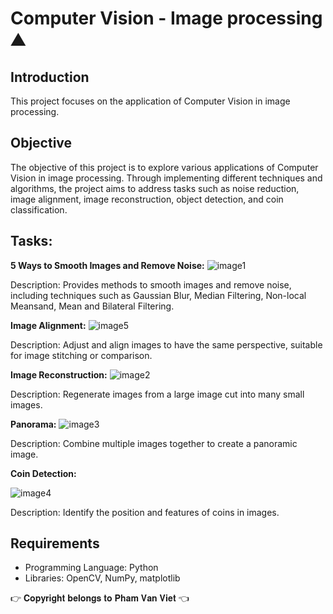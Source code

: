 # Computer Vision - Image processing ⛰

## Introduction
This project focuses on the application of Computer Vision in image processing.

## Objective
The objective of this project is to explore various applications of Computer Vision in image processing. Through implementing different techniques and algorithms, the project aims to address tasks such as noise reduction, image alignment, image reconstruction, object detection, and coin classification.

## Tasks:
**5 Ways to Smooth Images and Remove Noise:**
![image1](https://github.com/Vietpr/Computer_Vision-Image_processing/assets/113697984/27292b23-0f6e-4539-9aa3-030f6be4f1ae)

Description: Provides methods to smooth images and remove noise, including techniques such as Gaussian Blur, Median Filtering, Non-local Meansand, Mean and Bilateral Filtering.

**Image Alignment:**
![image5](https://github.com/Vietpr/Computer_Vision-Image_processing/assets/113697984/c28887b4-7c9f-40ea-a1ae-c13e5788033a)

Description: Adjust and align images to have the same perspective, suitable for image stitching or comparison.


 **Image Reconstruction:**
 ![image2](https://github.com/Vietpr/Computer_Vision-Image_processing/assets/113697984/1bbca800-f159-44cf-850f-79504b3444b2)

  Description: Regenerate images from a large image cut into many small images.

 **Panorama:**
 ![image3](https://github.com/Vietpr/Computer_Vision-Image_processing/assets/113697984/c8b640d8-4e1d-47bd-b8d1-975a55f2520d)

  Description: Combine multiple images together to create a panoramic image.

 **Coin Detection:**
 
![image4](https://github.com/Vietpr/Computer_Vision-Image_processing/assets/113697984/204833ba-d299-44d9-b40f-b0d26e82d042)

 Description: Identify the position and features of coins in images.

## Requirements
* Programming Language: Python
* Libraries: OpenCV, NumPy, matplotlib


👉 𝐂𝐨𝐩𝐲𝐫𝐢𝐠𝐡𝐭 𝐛𝐞𝐥𝐨𝐧𝐠𝐬 𝐭𝐨 𝐏𝐡𝐚𝐦 𝐕𝐚𝐧 𝐕𝐢𝐞𝐭 👈
